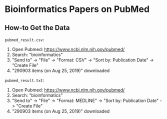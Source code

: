 # Bioinformatics Papers on PubMed

## How-to Get the Data

`pubmed_result.csv`:

1. Open Pubmed: <https://www.ncbi.nlm.nih.gov/pubmed/>
2. Search: "bioinformatics"
3. "Send to" -> "File" -> "Format: CSV" -> "Sort by: Publication Date" -> "Create File"
4. "290903 items (on Aug 25, 2019)" downloaded

`pubmed_result.txt`:

1. Open Pubmed: <https://www.ncbi.nlm.nih.gov/pubmed/>
2. Search: "bioinformatics"
3. "Send to" -> "File" -> "Format: MEDLINE" -> "Sort by: Publication Date" -> "Create File"
4. "290903 items (on Aug 25, 2019)" downloaded
